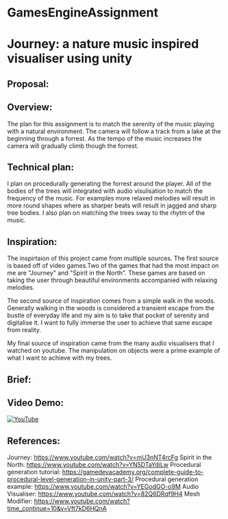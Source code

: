 # GamesEngineAssignment

# Journey: a nature music inspired visualiser using unity

## Proposal:

## Overview:
The plan for this assignment is to match the serenity of the music playing with a natural environment. The camera will follow a track from a lake at the beginning through a forrest. As the tempo of the music increases the camera will gradually climb though the forrest.

## Technical plan:
I plan on procedurally generating the forrest around the player. All of the bodies of the trees will integrated with audio visulisation to match the frequency of the music. For examples more relaxed melodies will result in more round shapes where as sharper beats will result in jagged and sharp tree bodies. I also plan on matching the trees sway to the rhytm of the music.

## Inspiration:
The inspirtaion of this project came from multiple sources. The first source is based off of video games.Two of the games that had the most impact on me are "Journey" and "Spirit in the North". These games are based on taking the user through beautiful environments accompanied with relaxing melodies.

The second source of inspiration comes from a simple walk in the woods. Generally walking in the woods is considered a transient escape from the bustle of everyday life and my aim is to take that pocket of serenity and digitalise it. I want to fully immerse the user to achieve that same escape from reality.

My final source of inspiration came from the many audio visualisers that I watched on youtube. The manipulation on objects were a prime example of what I want to achieve with my trees.

## Brief:

## Video Demo:

[![YouTube](http://img.youtube.com/vi/2TF44_jPrPg/0.jpg)](https://www.youtube.com/watch?v=2TF44_jPrPg)



## References:
Journey: https://www.youtube.com/watch?v=mU3nNT4rcFg 
Spirit in the North: https://www.youtube.com/watch?v=YN5DTaYdiLw
Procedural generation tutorial: https://gamedevacademy.org/complete-guide-to-procedural-level-generation-in-unity-part-3/ 
Procedural generation example: https://www.youtube.com/watch?v=YEGodGO-o9M 
Audio Visualiser: https://www.youtube.com/watch?v=82Q6DRqf9H4 
Mesh Modifier: https://www.youtube.com/watch?time_continue=10&v=Vft7kD6HQnA 

